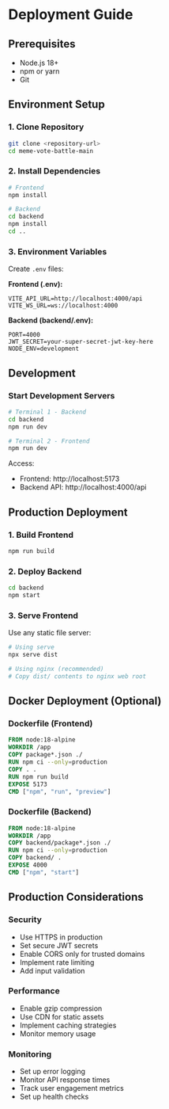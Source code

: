 # Deployment Guide

## Prerequisites
- Node.js 18+ 
- npm or yarn
- Git

## Environment Setup

### 1. Clone Repository
```bash
git clone <repository-url>
cd meme-vote-battle-main
```

### 2. Install Dependencies
```bash
# Frontend
npm install

# Backend
cd backend
npm install
cd ..
```

### 3. Environment Variables
Create `.env` files:

**Frontend (.env):**
```env
VITE_API_URL=http://localhost:4000/api
VITE_WS_URL=ws://localhost:4000
```

**Backend (backend/.env):**
```env
PORT=4000
JWT_SECRET=your-super-secret-jwt-key-here
NODE_ENV=development
```

## Development

### Start Development Servers
```bash
# Terminal 1 - Backend
cd backend
npm run dev

# Terminal 2 - Frontend  
npm run dev
```

Access:
- Frontend: http://localhost:5173
- Backend API: http://localhost:4000/api

## Production Deployment

### 1. Build Frontend
```bash
npm run build
```

### 2. Deploy Backend
```bash
cd backend
npm start
```

### 3. Serve Frontend
Use any static file server:
```bash
# Using serve
npx serve dist

# Using nginx (recommended)
# Copy dist/ contents to nginx web root
```

## Docker Deployment (Optional)

### Dockerfile (Frontend)
```dockerfile
FROM node:18-alpine
WORKDIR /app
COPY package*.json ./
RUN npm ci --only=production
COPY . .
RUN npm run build
EXPOSE 5173
CMD ["npm", "run", "preview"]
```

### Dockerfile (Backend)
```dockerfile
FROM node:18-alpine
WORKDIR /app
COPY backend/package*.json ./
RUN npm ci --only=production
COPY backend/ .
EXPOSE 4000
CMD ["npm", "start"]
```

## Production Considerations

### Security
- Use HTTPS in production
- Set secure JWT secrets
- Enable CORS only for trusted domains
- Implement rate limiting
- Add input validation

### Performance
- Enable gzip compression
- Use CDN for static assets
- Implement caching strategies
- Monitor memory usage

### Monitoring
- Set up error logging
- Monitor API response times
- Track user engagement metrics
- Set up health checks